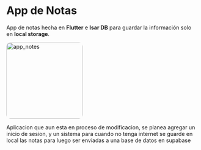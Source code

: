 # App de Notas

App de notas hecha en **Flutter** e **Isar DB** para guardar la información solo en **local storage**.

<div align="start">
  <img src="https://github.com/user-attachments/assets/5acfcaa1-6c8f-4b5b-a48b-9713652fefdf" alt="app_notes" width="200" style="border-radius: 10px;"/>
</div>

Aplicacion que aun esta en proceso de modificacion, se planea agregar un inicio de sesion, y un sistema para cuando no tenga internet se guarde en local las notas para luego ser enviadas a una base de datos en supabase


